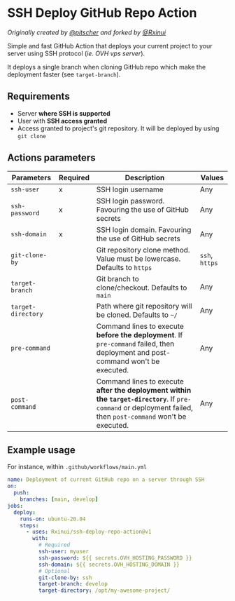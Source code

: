 # SSH Deploy GitHub Repo Action

_Originally created by [@pitscher](https://github.com/pitscher/) and forked by [@Rxinui](https://github.com/Rxinui/)_

Simple and fast GitHub Action that deploys your current project to your server using SSH protocol (*ie. OVH vps server*).

It deploys a single branch when cloning GitHub repo which make the deployment faster (see `target-branch`).

## Requirements

- Server **where SSH is supported**
- User with **SSH access granted**
- Access granted to project's git repository. It will be deployed by using `git clone`

## Actions parameters

| **Parameters**     | **Required** | **Description**                                                                                                                                                | **Values**     |
| ------------------ | ------------ | -------------------------------------------------------------------------------------------------------------------------------------------------------------- | -------------- |
| `ssh-user`         | x            | SSH login username                                                                                                                                             | Any            |
| `ssh-password`     | x            | SSH login password. Favouring the use of GitHub secrets                                                                                                        | Any            |
| `ssh-domain`       | x            | SSH login domain. Favouring the use of GitHub secrets                                                                                                          | Any            |
| `git-clone-by`     |              | Git repository clone method. Value must be lowercase. Defaults to `https`                                                                                      | `ssh`, `https` |
| `target-branch`    |              | Git branch to clone/checkout. Defaults to `main`                                                                                                               | Any            |
| `target-directory` |              | Path where git repository will be cloned. Defaults to `~/`                                                                                                     | Any            |
| `pre-command`      |              | Command lines to execute **before the deployment**. If `pre-command` failed, then deployment and post-command won't be executed.                               | Any            |
| `post-command`     |              | Command lines to execute **after the deployment within the `target-directory`**. If `pre-command` or deployment failed, then `post-command` won't be executed. | Any            |

## Example usage

For instance, within `.github/workflows/main.yml`

```yaml
name: Deployment of current GitHub repo on a server through SSH
on:
  push:
    branches: [main, develop]
jobs:
  deploy:
    runs-on: ubuntu-20.04
    steps:
      - uses: Rxinui/ssh-deploy-repo-action@v1
        with:
          # Required
          ssh-user: myuser
          ssh-password: ${{ secrets.OVH_HOSTING_PASSWORD }}
          ssh-domain: ${{ secrets.OVH_HOSTING_DOMAIN }}
          # Optional
          git-clone-by: ssh
          target-branch: develop
          target-directory: /opt/my-awesome-project/
```
